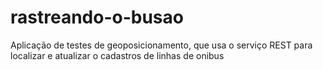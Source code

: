 # rastreando-o-busao
Aplicação de testes de geoposicionamento, que usa o serviço  REST para localizar e atualizar o cadastros de linhas de onibus
